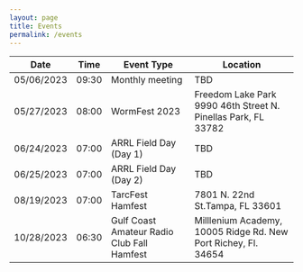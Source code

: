 ```yaml
---
layout: page
title: Events
permalink: /events
---
```

| Date | Time | Event Type | Location |
|-----------|-------|-----------------|----------------------------------------------------------------------|
|05/06/2023 | 09:30 | Monthly meeting | TBD<!-- Pasco West EOC, 8744 Government Drive, Building A, New Port Richey --> |
|05/27/2023 | 08:00 | WormFest 2023| Freedom Lake Park 9990 46th Street N. Pinellas Park, FL 33782|
|06/24/2023| 07:00| ARRL Field Day (Day 1) | TBD |
|06/25/2023| 07:00| ARRL Field Day (Day 2) | TBD |
|08/19/2023 | 07:00 | TarcFest Hamfest| 7801 N. 22nd St.Tampa, FL 33601| 
|10/28/2023 | 06:30 | Gulf Coast Amateur Radio Club Fall Hamfest |Milllenium Academy, 10005 Ridge Rd. New Port Richey, Fl. 34654|


